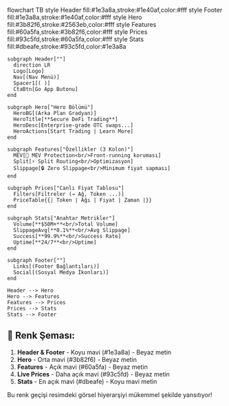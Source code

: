 flowchart TB
    style Header fill:#1e3a8a,stroke:#1e40af,color:#fff
    style Footer fill:#1e3a8a,stroke:#1e40af,color:#fff
    style Hero fill:#3b82f6,stroke:#2563eb,color:#fff
    style Features fill:#60a5fa,stroke:#3b82f6,color:#fff
    style Prices fill:#93c5fd,stroke:#60a5fa,color:#fff
    style Stats fill:#dbeafe,stroke:#93c5fd,color:#1e3a8a

    subgraph Header[""]
      direction LR
      Logo[Logo]
      Nav[(Nav Menü)]
      Spacer1[( )]
      CtaBtn[Go App Butonu]
    end

    subgraph Hero["Hero Bölümü"]
      HeroBG[(Arka Plan Gradyan)]
      HeroTitle[**Secure DeFi Trading**]
      HeroDesc[Enterprise-grade OTC swaps...]
      HeroActions[Start Trading | Learn More]
    end

    subgraph Features["Özellikler (3 Kolon)"]
      MEV[🔰 MEV Protection<br/>Front-running koruması]
      Split[⚡ Split Routing<br/>Optimizasyon]
      Slippage[🔒 Zero Slippage<br/>Minimum fiyat sapması]
    end

    subgraph Prices["Canlı Fiyat Tablosu"]
      Filters[Filtreler (→ Ağ, Token ...)]
      PriceTable{{| Token | Ağı | Fiyat | Zaman |}}
    end

    subgraph Stats["Anahtar Metrikler"]
      Volume[**$50M+**<br/>Total Volume]
      SlippageAvg[**0.1%**<br/>Avg Slippage]
      Success[**99.9%**<br/>Success Rate]
      Uptime[**24/7**<br/>Uptime]
    end

    subgraph Footer[""]
      Links[(Footer Bağlantıları)]
      Social[(Sosyal Medya İkonları)]
    end

    Header --> Hero
    Hero --> Features
    Features --> Prices
    Prices --> Stats
    Stats --> Footer

## 🎨 **Renk Şeması:**

1. **Header & Footer** - Koyu mavi (#1e3a8a) - Beyaz metin
2. **Hero** - Orta mavi (#3b82f6) - Beyaz metin  
3. **Features** - Açık mavi (#60a5fa) - Beyaz metin
4. **Live Prices** - Daha açık mavi (#93c5fd) - Beyaz metin
5. **Stats** - En açık mavi (#dbeafe) - Koyu mavi metin

Bu renk geçişi resimdeki görsel hiyerarşiyi mükemmel şekilde yansıtıyor! 